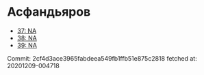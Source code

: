 # Асфандьяров
- [37: NA](37.md)
- [38: NA](38.md)
- [39: NA](39.md)

Commit: 2cf4d3ace3965fabdeea549fb1ffb51e875c2818
 fetched at: 20201209-004718
